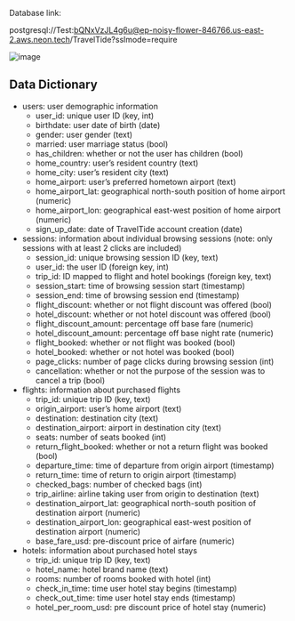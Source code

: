 Database link:

postgresql://Test:bQNxVzJL4g6u@ep-noisy-flower-846766.us-east-2.aws.neon.tech/TravelTide?sslmode=require 


![image](https://github.com/user-attachments/assets/bbe51562-6359-4a79-871c-f0edbdc7f843)


## Data Dictionary
- users: user demographic information
  - user_id: unique user ID (key, int)
  - birthdate: user date of birth (date)
  - gender: user gender (text)
  - married: user marriage status (bool)
  - has_children: whether or not the user has children (bool)
  - home_country: user’s resident country (text)
  - home_city: user’s resident city (text)
  - home_airport: user’s preferred hometown airport (text)
  - home_airport_lat: geographical north-south position of home airport (numeric)
  - home_airport_lon: geographical east-west position of home airport (numeric)
  - sign_up_date: date of TravelTide account creation (date)
- sessions: information about individual browsing sessions (note: only sessions with at least 2 clicks are included)
  - session_id: unique browsing session ID (key, text)
  - user_id: the user ID (foreign key, int)
  - trip_id: ID mapped to flight and hotel bookings (foreign key, text)
  - session_start: time of browsing session start (timestamp)
  - session_end: time of browsing session end (timestamp)
  - flight_discount: whether or not flight discount was offered (bool)
  - hotel_discount: whether or not hotel discount was offered (bool)
  - flight_discount_amount: percentage off base fare (numeric)
  - hotel_discount_amount: percentage off base night rate (numeric)
  - flight_booked: whether or not flight was booked (bool)
  - hotel_booked: whether or not hotel was booked (bool)
  - page_clicks: number of page clicks during browsing session (int)
  - cancellation: whether or not the purpose of the session was to cancel a trip (bool)
- flights: information about purchased flights
  - trip_id: unique trip ID (key, text)
  - origin_airport: user’s home airport (text)
  - destination: destination city (text)
  - destination_airport: airport in destination city (text)
  - seats: number of seats booked (int)
  - return_flight_booked: whether or not a return flight was booked (bool)
  - departure_time: time of departure from origin airport (timestamp)
  - return_time: time of return to origin airport (timestamp)
  - checked_bags: number of checked bags (int)
  - trip_airline: airline taking user from origin to destination (text)
  - destination_airport_lat: geographical north-south position of destination airport (numeric)
  - destination_airport_lon: geographical east-west position of destination airport (numeric)
  - base_fare_usd: pre-discount price of airfare (numeric)
- hotels: information about purchased hotel stays
  - trip_id: unique trip ID (key, text)
  - hotel_name: hotel brand name (text)
  - rooms: number of rooms booked with hotel (int)
  - check_in_time: time user hotel stay begins (timestamp)
  - check_out_time: time user hotel stay ends (timestamp)
  - hotel_per_room_usd: pre discount price of hotel stay (numeric)

